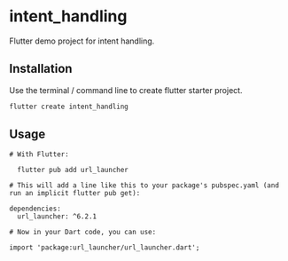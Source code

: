 # intent_handling

Flutter demo project for intent handling.

## Installation

Use the terminal / command line to create flutter starter project.

```bash
flutter create intent_handling
```

## Usage

```
# With Flutter:

  flutter pub add url_launcher

# This will add a line like this to your package's pubspec.yaml (and run an implicit flutter pub get):

dependencies:
  url_launcher: ^6.2.1

# Now in your Dart code, you can use:

import 'package:url_launcher/url_launcher.dart';

